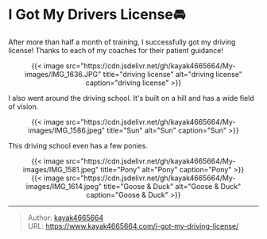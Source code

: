 # I Got My Drivers License🚘

After more than half a month of training, I successfully got my driving license! Thanks to each of my coaches for their patient guidance!
<!--more-->

<div align="center">
{{< image src="https://cdn.jsdelivr.net/gh/kayak4665664/My-images/IMG_1636.JPG" title="driving license" alt="driving license" caption="driving license" >}}
</div>

I also went around the driving school. It's built on a hill and has a wide field of vision.

<div align="center">
{{< image src="https://cdn.jsdelivr.net/gh/kayak4665664/My-images/IMG_1586.jpeg" title="Sun" alt="Sun" caption="Sun" >}}
</div>

This driving school even has a few ponies.

<div align="center">
{{< image src="https://cdn.jsdelivr.net/gh/kayak4665664/My-images/IMG_1581.jpeg" title="Pony" alt="Pony" caption="Pony" >}}
</div>

<div align="center">
{{< image src="https://cdn.jsdelivr.net/gh/kayak4665664/My-images/IMG_1614.jpeg" title="Goose & Duck" alt="Goose & Duck" caption="Goose & Duck" >}}
</div>

---

> Author: [kayak4665664](https://github.com/kayak4665664)  
> URL: https://www.kayak4665664.com/i-got-my-driving-license/  

